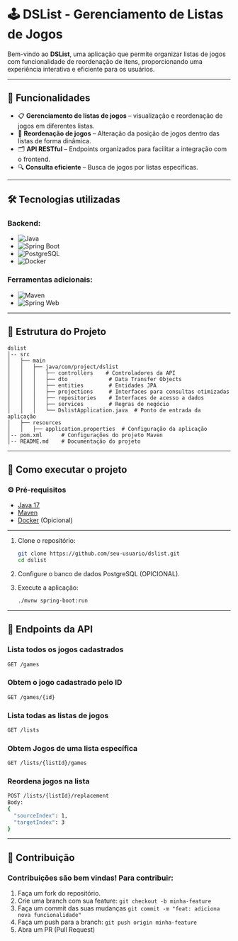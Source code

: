 # 🕹️ DSList - Gerenciamento de Listas de Jogos

Bem-vindo ao **DSList**, uma aplicação que permite organizar listas de jogos com funcionalidade de reordenação de itens, proporcionando uma experiência interativa e eficiente para os usuários.

---

## 🚀 Funcionalidades

- 📋 **Gerenciamento de listas de jogos** – visualização e reordenação de jogos em diferentes listas.
- 🔄 **Reordenação de jogos** – Alteração da posição de jogos dentro das listas de forma dinâmica.
- 🗂️ **API RESTful** – Endpoints organizados para facilitar a integração com o frontend.
- 🔍 **Consulta eficiente** – Busca de jogos por listas específicas.

---

## 🛠️ Tecnologias utilizadas

### Backend:

- ![Java](https://img.shields.io/badge/Java-ED8B00?style=for-the-badge&logo=openjdk&logoColor=white)
- ![Spring Boot](https://img.shields.io/badge/Spring%20Boot-6DB33F?style=for-the-badge&logo=springboot&logoColor=white)
- ![PostgreSQL](https://img.shields.io/badge/PostgreSQL-316192?style=for-the-badge&logo=postgresql&logoColor=white)
- ![Docker](https://img.shields.io/badge/Docker-2496ED?style=for-the-badge&logo=docker&logoColor=white)

### Ferramentas adicionais:

- ![Maven](https://img.shields.io/badge/Maven-C71A36?style=for-the-badge&logo=apachemaven&logoColor=white)
- ![Spring Web](https://img.shields.io/badge/Spring%20Web-6DB33F?style=for-the-badge&logo=spring&logoColor=white)
---

## 📂 Estrutura do Projeto

```
dslist
│-- src
│   ├── main
│   │   ├── java/com/project/dslist
│   │   │   ├── controllers    # Controladores da API
│   │   │   ├── dto             # Data Transfer Objects
│   │   │   ├── entities        # Entidades JPA
│   │   │   ├── projections     # Interfaces para consultas otimizadas
│   │   │   ├── repositories    # Interfaces de acesso a dados
│   │   │   ├── services        # Regras de negócio
│   │   │   └── DslistApplication.java  # Ponto de entrada da aplicação
│   ├── resources
│   │   ├── application.properties  # Configuração da aplicação
│-- pom.xml      # Configurações do projeto Maven
│-- README.md    # Documentação do projeto
```

---

## 🚀 Como executar o projeto

### ⚙️ Pré-requisitos

- [Java 17](https://www.oracle.com/java/technologies/javase/jdk17-archive-downloads.html)
- [Maven](https://maven.apache.org/)
- [Docker](https://www.docker.com/) (Opicional)

---
1. Clone o repositório:

   ```bash
   git clone https://github.com/seu-usuario/dslist.git
   cd dslist
   ```

2. Configure o banco de dados PostgreSQL (OPICIONAL).
3. Execute a aplicação:

   ```bash
   ./mvnw spring-boot:run
   ```
---

## 📖 Endpoints da API

### Lista todos os jogos cadastrados

```bash
GET /games
```

### Obtem o jogo cadastrado pelo ID

```bash
GET /games/{id}
```


### Lista todas as listas de jogos

```bash
GET /lists
```

### Obtem Jogos de uma lista específica

```bash
GET /lists/{listId}/games
```

### Reordena jogos na lista

```bash
POST /lists/{listId}/replacement
Body:
{
  "sourceIndex": 1,
  "targetIndex": 3
}
```

---

## 🤝 Contribuição
### Contribuições são bem vindas! Para contribuir:
1. Faça um fork do repositório.
2. Crie uma branch com sua feature: `git checkout -b minha-feature`
3. Faça um commit das suas mudanças `git commit -m "feat: adiciona nova funcionalidade"`
4. Faça um push para a branch: `git push origin minha-feature`
5. Abra um PR (Pull Request)